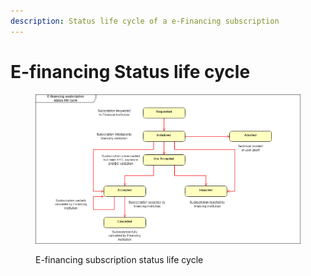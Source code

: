 ```yaml
---
description: Status life cycle of a e-Financing subscription
---
```


# E-financing Status life cycle

<div data-full-width="true">

<figure><img src="../../.gitbook/assets/E-financing subscription status life cycle.drawio.png" alt=""><figcaption><p>E-financing subscription status life cycle</p></figcaption></figure>

</div>
